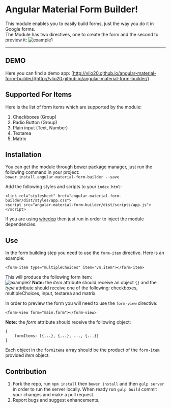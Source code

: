 Angular Material Form Builder!
===================
This module enables you to easily build forms, just the way you do it in Google forms.  
The Module has two directives, one to create the form and the second to preview it:
![example1](http://i.imgur.com/i4e6KWQ.png)

----------

DEMO
-------------
Here you can find a demo app:
[http://vlio20.github.io/angular-material-form-builder/](http://vlio20.github.io/angular-material-form-builder/)


Supported For Items
-------------
Here is the list of form items which are supported by the module:

 1. Checkboxes (Group)
 2. Radio Button (Group)
 3. Plain input (Text, Number)
 4. Textarea
 5. Matrix

Installation
-------------
You can get the module through [bower](http://bower.io/) package manager, just run the following command in your project:  
`bower install angular-material-form-builder --save`

Add the following styles and scripts to your `index.html`:  

    <link rel="stylesheet" href="angular-material-form-builder/dist/styles/app.css">
    <script src="angular-material-form-builder/dist/scripts/app.js"></script>

If you are using [wiredep](https://github.com/taptapship/wiredep)  then just run in order to inject the module dependencies.

Use
-------------
In the form building step you need to use the `form-item` directive. Here is an example:  

    <form-item type="multipleChoices" item="vm.item"></form-item>  
This will produce the following form item:  
![example2](http://i.imgur.com/6jOnwmu.png)
**Note:** the *item* attribute should receive an object `{}` and the *type* attribute should receive one of the following: checkboxes, multipleChoices, input, textarea and matrix.

In order to preview the form you will need to use the `form-view` directive:  

    <form-view form="main.form"></form-view>
**Note:** the *form* attribute should receive the following object:  

    {
    	formItems: [{...}, {...}, ..., {...}]
    }
Each object in the `formItems` array should be the product of the `form-item` provided *item* object. 

Contribution
-------------
1. Fork the repo, run `npm install` then `bower install` and then `gulp server` in order to run the server locally. When ready run `gulp build` commit your changes and make a pull request.  
2. Report bugs and suggest enhancements.  
